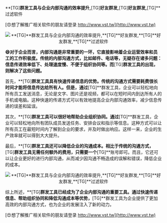 **[TG]**群发工具与企业内部沟通的效率提升,**[TG]**好友群发,**[TG]**好友群发,**[TG]**过滤软件

[😍想了解推广相关软件的朋友请登录 http://www.vst.tw](http://www.vst.tw)

 <center><img src="https://vst.tw/MP4/tuiguang/png/1.png" alt="**[TG]**群发工具与企业内部沟通的效率提升,**[TG]**好友群发,**[TG]**好友群发,**[TG]**过滤软件"></center>

**😄对于企业而言，内部沟通是非常重要的一环，它直接影响着企业运营效率和员工的工作积极度。传统的内部沟通方式，比如邮件、电话等，无疑存在诸多问题：信息传递效率低下、处理速度慢、不便于组织协同等。而**[TG]**群发工具的出现，则解决了这些问题。**

首先，**[TG]**群发工具具有快速传递信息的优势。传统的沟通方式需要耗费很长时间才能将信息传达给所有人。但是，通过**[TG]**群发工具，企业可以轻松地向所有员工发送消息，无论是文字、图片还是视频，都可以在短时间内到达所有人的手机或电脑。这种快速的传递方式可以有效地提高企业内部沟通效率，减少信息传递的误差和延误。

其次，**[TG]**群发工具可以很好地帮助企业组织协同。通过**[TG]**群发工具，企业可以轻松地向所有团队成员发送任务、安排会议和指示等信息。这种方式可以让所有员工在最短时间内了解到企业的要求，并及时做出响应。这样一来，企业的生产效率就可以得到大大提升。

最后，**[TG]**群发工具还可以降低企业的沟通成本。相比于传统的沟通方式，**[TG]**群发工具无需任何额外的费用，只需要一个**[TG]**账号即可。而且，它还可以让企业更好的进行内部沟通，从而减少因沟通不畅造成的误解和错误，降低企业的成本。

 <center><img src="https://vst.tw/MP4/tuiguang/png/5.png" alt="**[TG]**群发工具与企业内部沟通的效率提升,**[TG]**好友群发,**[TG]**好友群发,**[TG]**过滤软件"></center>

综上所述，**[TG]**群发工具已经成为了企业内部沟通的重要工具。通过快速传递信息、帮助组织协同和降低沟通成本等优势，**[TG]**群发工具为企业提供了更加高效的内部沟通方式，也为企业的发展注入了新的动力。

[😍想了解推广相关软件的朋友请登录 http://www.vst.tw](http://www.vst.tw)



